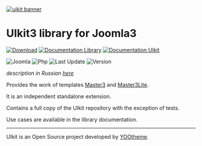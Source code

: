 [![uikit banner](https://cloud.githubusercontent.com/assets/321047/21769911/474d7d9e-d681-11e6-9fe0-d95f8ccfd3a9.jpg)](http://getuikit.com/)

# UIkit3 library for Joomla3

[![Download](https://img.shields.io/badge/-download-28A5F5.svg?style=for-the-badge)](https://master3.alekvolsk.info/download/download-uikit)
[![Documentation Library](https://img.shields.io/badge/-documentation_library-28A5F5.svg?style=for-the-badge)](https://master3.alekvolsk.info/documentation/api-uikit)
[![Documentation UIkit](https://img.shields.io/badge/-documentation_uikit-28A5F5.svg?style=for-the-badge)](https://getuikit.com)

![Joomla](https://img.shields.io/badge/joomla-3.9+-1A3867.svg?style=for-the-badge)
![Php](https://img.shields.io/badge/php-5.6+-8892BF.svg?style=for-the-badge)
![Last Update](https://img.shields.io/badge/last_update-2019.10.23-28A5F5.svg?style=for-the-badge)
![Version](https://img.shields.io/badge/version-3.2.2-1e87f0.svg?style=for-the-badge)

_description in Russian [here](README.ru.md)_

Provides the work of templates [Master3](https://github.com/master3-blank-template/Master3) and [Master3Lite](https://github.com/master3-blank-template/Master3-Lite).

It is an independent standalone extension.

Contains a full copy of the UIkit repository with the exception of tests.

Use cases are available in the library documentation.

---

UIkit is an Open Source project developed by [YOOtheme](http://yootheme.com/).

